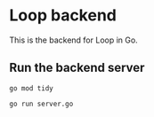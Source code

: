 # Loop backend
This is the backend for Loop in Go.

## Run the backend server

```
go mod tidy
```

```
go run server.go
```

